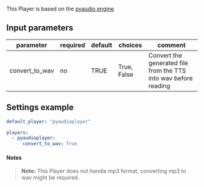 This Player is based on the [pyaudio engine](https://people.csail.mit.edu/hubert/pyaudio/)

## Input parameters

| parameter      | required | default | choices     | comment                                                         |
| -------------- | -------- | ------- | ----------- | --------------------------------------------------------------- |
| convert_to_wav | no       | TRUE    | True, False | Convert the generated file from the TTS into wav before reading |

## Settings example

```yaml
default_player: "pyaudioplayer"

players:
  - pyaudioplayer:
      convert_to_wav: True
```

#### Notes

> **Note:** This Player does not handle mp3 format, converting mp3 to wav might be required.
